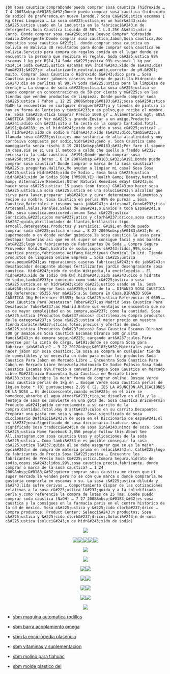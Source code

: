 
```
sbm sosa caustica compraDonde puedo comprar sosa caustica (hidroxido … 7 4 2007&nbsp;&#0183;&#32;Donde puedo comprar sosa caustica (hidroxido de sodio) de preferenca,en nuevo laredo.? Sosa Ca&#250;stica escamas 1 Kg Otros Limpieza … La sosa c&#225;ustica,es un hidr&#243;xido c&#225;ustico usado en la industria en la fabricaci&#243;n de detergentes.Sosa Caustica Liquida 48 50% 1 L.3.25€ A&#241;adir a Carro. Donde comprar sosa ca&#250;stica Beevoz Comprar hidroxido sodico,Detergente,Donde comprar sosa caustica,Jabon,Sosa caustica,Uso domestico sosa caustica &#215;1. donde comprar sosa caustica en bolivia en Bolivia 30 resultados para donde comprar sosa caustica en bolivia.Servicio para compra de regalos comida en el lugar donde se encuentra la persona que recibira el regalo. Soda c&#225;ustica 99% escamas 1 kg por R$14,14 Soda c&#225;ustica 99% escamas 1 kg por R$14,14 Soda c&#225;ustica escamas 99% (hidr&#243;xido de s&#243;dio) Fun&#231;&#227;o: alcalinizante,neutralizante,corretor de pH.&#201; muito. Comprar Sosa Caustica o Hidroxido S&#243;dico para … Sosa Caustica para hacer jabones caseros en forma de pastilla.Hidroxido de S&#243;dio en perlitas al 99,7% Soda c&#225;ustica para la limpieza de drenaje … La compra de soda c&#225;ustica.La sosa c&#225;ustica se puede comprar en concentraciones de 50 por ciento y m&#225;s en las tiendas que venden productos de limpieza. Donde puedo comprar soda c&#225;ustica ? Yahoo … 12 25 2008&nbsp;&#0183;&#32;sosa ca&#250;stica NaOH la encuentras en cualquier droguer&#237;a y tiendas de pintura la hay en forma de lentejas y tambi&#233;n en polvo,que recibe el nombre se. Sosa Ca&#250;stica Comprar Precio 1000 gr … Alimentarios &gt; SOSA CAUSTICA 1000 gr Ver m&#225;s grande.Enviar a un amigo.Producto a&#241;adido con &#233;xito a tu cesta de la compra Cantidad.Total. &#191;Qu&#233; es el hidr&#243;xido de sodio o sosa c&#225;ustica? … El hidr&#243;xido de sodio o hidr&#243;xido s&#243;dico,tambi&#233;n llamada sosa c&#225;ustica,es una sustancia de alta alcalinidad y muy corrosiva compuesta por sodio,hidr&#243;geno y. Soda Caustica Come maneggiarla senza rischi 8 19 2011&nbsp;&#0183;&#32;Per fare il sapone in casa,sia se si usa il metodo a caldo che quello a freddo &#232; necessaria la soda caustica. &#191;Donde puedo comprar sosa ca&#250;stica y borax … 6 10 2007&nbsp;&#0183;&#32;&#191;Donde puedo comprar sosa caustica? Donde comprar o marca de la sosa caustica? M&#225;s preguntas.Halifax,Me ayudan a limpiar mi casa? Sosa Sosa C&#225;ustica Hidr&#243;xido De Sodio … Sosa Sosa C&#225;ustica Hidr&#243;xido De Sodio 500g (RM500LYE) Health &amp; Beauty,Natural &amp; Alternative Remedies,Other Natural Remedies eBay! C&#243;mo hacer sosa c&#225;ustica: 15 pasos (con fotos) C&#243;mo hacer sosa c&#225;ustica.La sosa c&#225;ustica es una soluci&#243;n alcalina que sirve para lavar,preparar jab&#243;n y curar determinados alimentos,y recibe su nombre. Sosa Caustica en perlas 99% de pureza … Sosa Caustica,Materiales e insumos para jab&#243;n Artesanal,Cosm&#233;tica Artesanal,Velas,Fanales,Sales de Ba&#241;o.Envios a toda Espa&#241;a 48h. sosa caustica.mexicored.com.mx Sosa c&#225;ustica Sarricida,&#225;cidos mur&#237;atico y clorh&#237;dricos,sosa caustica l&#237;quida,abrillantador de llantas,brillasilic tipo armoall,detergentes.Productos y servicios; &#191;en donde puedo comprar soda c&#225;ustica o sosa … 8 22 2009&nbsp;&#0183;&#32;En el supermecado o en donde vendan quimicos,la sosa caustica la usan para destapar tuberias asi que en el super se consigue facil y mas barato. Cat&#225;logo de fabricantes de Fabricantes De Soda … Compra Segura Proveedor Gold.Naoh,hidrato de sodio,copos s&#243;lidos,99%,sosa caustica precio,fabricante.Weifang Haizhiyuan Chemical Co.Ltd. Tienda productos de limpieza online Empresa … Sosa C&#225;ustica para.peque&#241;as reparaciones caseras fabricaci&#243;n de jab&#243;n desatascador decapante abonos fertilizantes jardin desengrasante sosa caustica. Hidr&#243;xido de sodio Wikipedia,la enciclopedia … El hidr&#243;xido de sodio (Na OH),hidr&#243;xido s&#243;dico o hidrato de sodio,tambi&#233;n conocido como soda c&#225;ustica o sosa c&#225;ustica,es un hidr&#243;xido c&#225;ustico usado en la. Sosa ca&#250;stica Comprar Sosa ca&#250;stica de la … DIRANZO SOSA CAUSTICA 1Kg Reference: 85355.Ver m&#225;s.Su Compra En Casa.DIRANZO SOSA CAUSTICA 1Kg Reference: 85355; Sosa C&#225;ustica Referencia: H 0605.… Sosa Caustica Para Desatascar Tuber&#237;as Madrid Sosa Caustica Para Desatascar Tuber&#237;as Madrid.Entre sus ventajas se encuentra que no es de mayor complejidad en su compra,as&#237; como la cantidad. Sosa c&#225;ustica (Productos Qu&#237;micos) distrilema.es Compra productos de la categor&#237;a Sosa c&#225;ustica al mejor precio en nuestra tienda.Caracter&#237;sticas,fotos,precios y ofertas de Sosa c&#225;ustica (Productos Qu&#237;micos) Sosa Caustica Escamas Diranzo 500 gr amazon.es Sosa Caustica Escamas Diranzo 500 gr.Esta funci&#243;n de compra seguir&#225; cargando art&#237;culos.Para moverse por la cinta de carga. &#191;donde se compra Sosa para fabricar jab&#243;n? … 9 22 2012&nbsp;&#0183;&#32;Materiales para hacer jabon sin sosa caustica:.la sosa se compra en cualquier tienda de comestibles y se necesita un cubo para echar los productos Soda Caustica Para Jabon en Mercado Libre … Encuentra Soda Caustica Para Jabon en Mercado Libre Venezuela.Hidroxido De Sodio Potasio Sosa Soda Caustica Escamas 99%.Precio a convenir.Aragua Sosa Caustica en Mercado Libre M&#233;xico Encuentra Sosa Caustica en Mercado Libre M&#233;xico.Descubre la mejor forma de comprar online. Bosque Verde sosa caustica perlas de 1kg.en … Bosque Verde sosa caustica perlas de 1kg.en bote * (0) puntuaciones 2,95 € (2. IES LA ASUNCION.APLICACIONES DE LA SOSA … Es delicuescente,cuando est&#225; en el aire se humedece,absorbe el agua atmosf&#233;rica,se disuelve en ella y la lenteja de sosa se convierte en una gota de. Sosa caustica BricoFermin Producto a&#241;adido correctamente a su carrito de la compra.Cantidad.Total.Hay 0 art&#237;culos en su carrito.Decapante: Preparar una pasta con sosa y agua. Sosa significado de sosa diccionario Definici&#243;n de sosa en el Diccionario de espa&#241;ol en l&#237;nea.Significado de sosa diccionario.traducir sosa significado sosa traducci&#243;n de sosa Sin&#243;nimos de sosa. Sosa C&#225;ustica Home Facebook 3,856 people follow this.About See All.instagram.com sosa caustica Usos y aplicaciones de la soda c&#225;ustica … Como tambi&#233;n es posible conseguir la sosa c&#225;ustica l&#237;quida al se debe asegurar que se.es la mejor opci&#243;n de compra de materia prima en relaci&#243;n. Cat&#225;logo de fabricantes de Precio Sosa C&#225;ustica … Encuentre los fabricantes de Precio Sosa C&#225;ustica.Compra Segura.hidrato de sodio,copos s&#243;lidos,99%,sosa caustica precio,fabricante. donde comprar o marca de la sosa caustica? … 1 24 2009&nbsp;&#0183;&#32;quiero comprar sosa caustica me dicen que el super mercado la venden pero no se con que marca o donde comprarla.me gustaria comprarla en escamas o su. La sosa c&#225;ustica diluida y s&#243;lida sufre derivas … Comportamiento dispar de las cotizaciones relativas a la sosa c&#225;ustica l&#237;quida y a la solidificada perla y.como referencia la compra de lotes de 25 Tms. Donde puedo comprar soda caustica (NaOH) … 7 27 2008&nbsp;&#0183;&#32;es sosa caustica y la consigues en la farmacia paris en el centro historico de la cd de mexico. Sosa c&#225;ustica y &#225;cido clorh&#237;drico … Compra productos; Product Center; Selecci&#243;n productos; Sosa c&#225;ustica y &#225;cido clorh&#237;drico;.Soluci&#243;n de sosa c&#225;ustica (soluci&#243;n de hidr&#243;xido de sodio) 
```

<div align="center">

<a href="https://es-crusher.shibang-china.com/github&k=sbm+sosa+caustica+compra"><img src="https://static.shibang-china.com/es/crusher/logo.jpg"></a>

<a href="https://es-crusher.shibang-china.com/github&k=sbm+sosa+caustica+compra"><img src="https://static.shibang-china.com/es/crusher/index.jpg"></a><a href="https://es-crusher.shibang-china.com/material.htmlgithub&k=sbm+sosa+caustica+compra"><img src="https://static.shibang-china.com/es/crusher/material.jpg"></a><a href="https://es-crusher.shibang-china.com/application.htmlgithub&k=sbm+sosa+caustica+compra"><img src="https://static.shibang-china.com/es/crusher/application.jpg"></a><a href="https://es-crusher.shibang-china.com/aboutus.htmlgithub&k=sbm+sosa+caustica+compra"><img src="https://static.shibang-china.com/es/crusher/aboutus.jpg"></a><a href="https://es-crusher.shibang-china.com/contact.htmlgithub&k=sbm+sosa+caustica+compra"><img src="https://static.shibang-china.com/es/crusher/contact.jpg"></a>

<a href="https://es-crusher.shibang-china.com/github&k=sbm+sosa+caustica+compra"><img src="https://static.shibang-china.com/es/crusher/banner.jpg"></a>

<a href="https://swt.shibang-china.com/github&k=sbm+sosa+caustica+compra"><img src="https://static.shibang-china.com/es/crusher/text.jpg"></a>

<a href="https://swt.shibang-china.com/github&k=sbm+sosa+caustica+compra"><img src="https://static.shibang-china.com/es/crusher/chat.jpg"></a><a href="https://es-crusher.shibang-china.com/contact.htmlgithub&k=sbm+sosa+caustica+compra"><img src="https://static.shibang-china.com/es/crusher/message.jpg"></a>

<a href="https://es-crusher.shibang-china.com/products/pe.htmlgithub&k=sbm+sosa+caustica+compra"><img src="https://static.shibang-china.com/es/crusher/pe.jpg"></a><a href="https://es-crusher.shibang-china.com/products/pf.htmlgithub&k=sbm+sosa+caustica+compra"><img src="https://static.shibang-china.com/es/crusher/pf.jpg"></a>

<a href="https://es-crusher.shibang-china.com/products/hpt.htmlgithub&k=sbm+sosa+caustica+compra"><img src="https://static.shibang-china.com/es/crusher/hpt.jpg"></a><a href="https://es-crusher.shibang-china.com/products/vsi.htmlgithub&k=sbm+sosa+caustica+compra"><img src="https://static.shibang-china.com/es/crusher/vsi.jpg"></a>

<a href="https://es-crusher.shibang-china.com/products/klv.htmlgithub&k=sbm+sosa+caustica+compra"><img src="https://static.shibang-china.com/es/crusher/klv.jpg"></a><a href="https://es-crusher.shibang-china.com/products/portable.htmlgithub&k=sbm+sosa+caustica+compra"><img src="https://static.shibang-china.com/es/crusher/portable.jpg"></a>

<a href="https://swt.shibang-china.com/github&k=sbm+sosa+caustica+compra"><img src="https://static.shibang-china.com/es/crusher/case.jpg"></a>

</div>


* [sbm maquina automatica rodillos](sbm%20maquina%20automatica%20rodillos.md)

* [sbm barra acoplamiento omega](sbm%20barra%20acoplamiento%20omega.md)

* [sbm la enciclopedia plasencia](sbm%20la%20enciclopedia%20plasencia.md)

* [sbm vitaminas y suplementacion](sbm%20vitaminas%20y%20suplementacion.md)

* [sbm molino para tlahuac](sbm%20molino%20para%20tlahuac.md)

* [sbm molde plastico del](sbm%20molde%20plastico%20del.md)